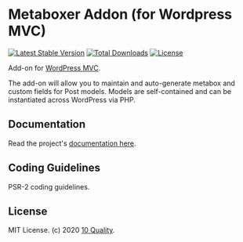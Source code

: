 # Metaboxer Addon (for Wordpress MVC)

[![Latest Stable Version](https://poser.pugx.org/10quality/wpmvc-addon-metaboxer/v/stable)](https://packagist.org/packages/10quality/wpmvc-addon-metaboxer)
[![Total Downloads](https://poser.pugx.org/10quality/wpmvc-addon-metaboxer/downloads)](https://packagist.org/packages/10quality/wpmvc-addon-metaboxer)
[![License](https://poser.pugx.org/10quality/wpmvc-addon-metaboxer/license)](https://packagist.org/packages/10quality/wpmvc-addon-metaboxer)

Add-on for [WordPress MVC](http://www.wordpress-mvc.com/).

The add-on will allow you to maintain and auto-generate metabox and custom fields for Post models. Models are self-contained and can be instantiated across WordPress via PHP.

## Documentation

Read the project's [documentation here](https://github.com/10quality/wpmvc-addon-metaboxer/wiki).

## Coding Guidelines

PSR-2 coding guidelines.

## License

MIT License. (c) 2020 [10 Quality](https://www.10quality.com/).